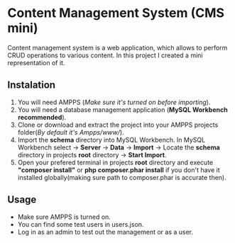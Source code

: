 # Content Management System (CMS mini)

Content management system is a web application, which allows to perform CRUD operations to various content.
In this project I created a mini representation of it.

## Instalation

1. You will need AMPPS (_Make sure it's turned on before importing_).
1. You will need a database management application (**MySQL Workbench recommended**).
1. Clone or download and extract the project into your AMPPS projects folder(_By default it's Ampps/www/_).
1. Import the **schema** directory into MySQL Workbench. In MySQL Workbench select -> **Server** -> **Data** -> **Import** -> Locate the **schema** directory in projects **root** directory -> **Start Import**.
1. Open your prefered terminal in projects **root** directory and execute **"composer install"** or **php composer.phar install** if you don't have it installed globally(making sure path to composer.phar is accurate then).

## Usage

- Make sure AMPPS is turned on.
- You can find some test users in users.json.
- Log in as an admin to test out the management or as a user.
